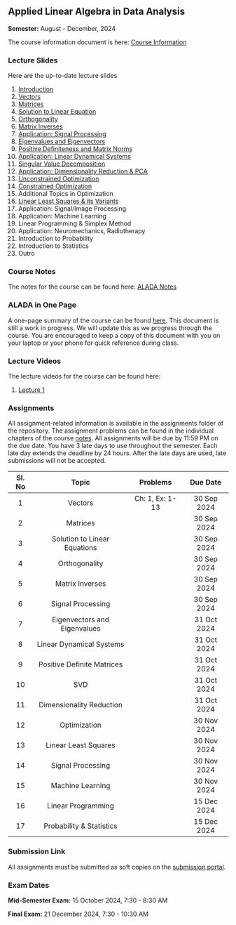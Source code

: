 ## Applied Linear Algebra in Data Analysis

**Semester:** August - December, 2024

The course information document is here: [Course Information](info.pdf)


### Lecture Slides
Here are the up-to-date lecture slides
1. [Introduction](lecture_slides/00-why_do_this_course.pdf)
2. [Vectors](lecture_slides/01-vector-spaces.pdf)
3. [Matrices](lecture_slides/02-matrices.pdf)
4. [Solution to Linear Equation](lecture_slides/03-solnslineareqns.pdf)
5. [Orthogonality](lecture_slides/04-orthogonality.pdf)
6. [Matrix Inverses](lecture_slides/05-matrixinverses.pdf)
7. [Application: Signal Processing](lecture_slides/06-signalprocessing)
7. [Eigenvalues and Eigenvectors](lecture_slides/07-eigenvalvec.pdf)
8. [Positive Definiteness and Matrix Norms](lecture_slides/08-pdmatnorm.pdf)
9. [Application: Linear Dynamical Systems](lecture_slides/09-lds.pdf)
10. [Singular Value Decomposition](lecture_slides/10-svd.pdf)
11. [Application: Dimensionality Reduction & PCA](lecture_slides/11-dimredpca.pdf)
12. [Unconstrained Optimization](lecture_slides/12-opt.pdf)
13. [Constrained Optimization](lecture_slides/13-constopt.pdf)
14. Additional Topics in Optimization
15. [Linear Least Squares & its Variants](lecture_slides/15-leastsquares.pdf)
16. Application: Signal/Image Processing
17. Application: Machine Learning
18. Linear Programming & Simplex Method
19. Application: Neuromechanics, Radiotherapy
20. Introduction to Probability
21. Introduction to Statistics
22. Outro

### Course Notes
The notes for the course can be found here: [ALADA Notes](notes/aladanotes.pdf)

### ALADA in One Page
A one-page summary of the course can be found [here](notes/onepage.pdf). This document is still a work in progress. We will update this as we progress through the course. You are encouraged to keep a copy of this document with you on your laptop or your phone for quick reference during class.

### Lecture Videos
The lecture videos for the course can be found here: 
1. [Lecture 1](https://youtu.be/RFObXkkr-_E?si=DImrQAcAydmDewWU)


### Assignments
All assignment-related information is available in the assignments folder of the repository. The assignment problems can be found in the individual chapters of the course [notes](notes/aladanotes.pdf). All assignments will be due by 11:59 PM on the due date. You have 3 late days to use throughout the semester. Each late day extends the deadline by 24 hours. After the late days are used, late submissions will not be accepted.


Sl. No | Topic | Problems | Due Date
:---: | :---: | :---: | :---:
 1 | Vectors | Ch: 1, Ex: 1-13 | 30 Sep 2024
 2 | Matrices  | | 30 Sep 2024
 3 | Solution to Linear Equations | | 30 Sep 2024
 4 | Orthogonality | | 30 Sep 2024
 5 | Matrix Inverses | | 30 Sep 2024
 6 | Signal Processing | | 30 Sep 2024
 7 | Eigenvectors and Eigenvalues | | 31 Oct 2024
 8 | Linear Dynamical Systems | | 31 Oct 2024
 9 | Positive Definite Matrices | | 31 Oct 2024
 10 | SVD | | 31 Oct 2024
 11 | Dimensionality Reduction | | 31 Oct 2024
 12 | Optimization | | 30 Nov 2024
 13 | Linear Least Squares | | 30 Nov 2024
 14 | Signal Processing | | 30 Nov 2024
 15 | Machine Learning | | 30 Nov 2024
 16 | Linear Programming | | 15 Dec 2024
 17 | Probability & Statistics | | 15 Dec 2024

### Submission Link
All assignments must be submitted as soft copies on the [submission portal]().

### Exam Dates
**Mid-Semester Exam:** 15 October 2024, 7:30 - 8:30 AM

**Final Exam:** 21 December 2024, 7:30 - 10:30 AM
